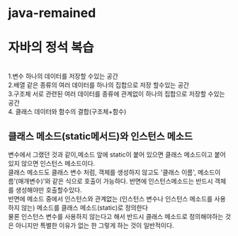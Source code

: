 # java-remained
<h1>자바의 정석 복습</h1><br>
1.변수 하나의 데이터를 저장할 수있는 공간<br>
2.배열 같은 종류의 여러 데이터를 하나의 집합으로 저장 할수있는 공간<br>
3.구조체 서로 관련된 여러 데이터를 종류에 관계없이 하나의 집합으로 저장할 수있는 공간<br>
4. 클래스 데이터와 함수의 결합(구조체+함수)
<h2> 클래스 메소드(static메서드)와 인스턴스 메소드</h2>
변수에서 그랬던 것과 같이,메소드 앞에 static이 붙어 있으면 클래스 메소드이고 붙어 있지 않으면 인스턴스 메소드이다.<br>
클래스 메소드도 클래스 변수 처럼, 객체를 생성하지 않고도 '클래스 이름', 메소드이름'(매개변수)'와 같은 식으로 호출이 가능하다. 반면에 인스턴스메소드는 반드시 객체를 생성해야만 호출할수있다.<br>
반면에 메소드 중에서 인스턴스와 관계없는 (인스턴스 변수나 인스턴스 메소드를 사용하지 않는) 메소드를 
클래스 메소드(static)로 정의한다<br>
물론 인스턴스 변수를 사용하지 않는다고 해서 반드시 클래스 메소드로 정의해야하는 것은 아니지만  특별한 이유가 없는 한 그렇게 하는 것이 일반적이다.<br>





